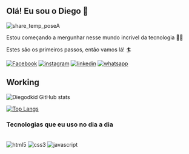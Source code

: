 ## Olá! Eu sou o Diego 👋 

![share_temp_poseA](https://user-images.githubusercontent.com/90665510/144760098-1f8f1706-f615-40fe-a36b-06be16281ec7.png)

Estou começando a mergunhar nesse mundo incrivel da tecnologia 🏊‍♀️

Estes são os primeiros passos, então vamos lá! 🏄

[![Facebook](https://img.shields.io/badge/Facebook-1877F2?style=for-the-badge&logo=facebook&logoColor=white)]()
[![instagram](https://img.shields.io/badge/Instagram-E4405F?style=for-the-badge&logo=instagram&logoColor=white)]()
[![linkedin](https://img.shields.io/badge/LinkedIn-0077B5?style=for-the-badge&logo=linkedin&logoColor=white)](https://www.linkedin.com/in/diego-solit-527259217/)
[![whatsapp](https://img.shields.io/badge/WhatsApp-25D366?style=for-the-badge&logo=whatsapp&logoColor=white)]()


## Working

![Diegodkid GitHub stats](https://github-readme-stats.vercel.app/api?username=Diegodkid&show_icons=true&theme=radical)

[![Top Langs](https://github-readme-stats.vercel.app/api/top-langs/?username=Diegodkid)](https://github.com/Diegodkid/github-readme-stats)

### Tecnologias que eu uso no dia a dia

<div style="display: inline_block"><br/>
  <img align="center" alt="html5" src="https://img.shields.io/badge/HTML5-E34F26?style=for-the-badge&logo=html5&logoColor=white"/>
  <img align="center" alt="css3" src="https://img.shields.io/badge/CSS3-1572B6?style=for-the-badge&logo=css3&logoColor=white"/>
  <img align="center" alt="javascript" src="https://img.shields.io/badge/JavaScript-F7DF1E?style=for-the-badge&logo=javascript&logoColor=black"/>
</div><br/>







